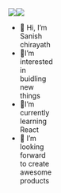 <!-- 
- 👋 Hi, I’m Sanish chirayath
- 👀 I’m interested in buidling new things
- 🌱 I’m currently learning React
- 💞️ I’m looking forward to create awesome products -->
<!---
sanishchirayath1/sanishchirayath1 is a ✨ special ✨ repository because its `README.md` (this file) appears on your GitHub profile.
You can click the Preview link to take a look at your changes.
--->
  <!-- https://github.com/anuraghazra/github-readme-stats -->
  <div align="center">
  <div style="display: flex;">
    <img src="https://github-readme-stats.vercel.app/api/top-langs/?username=sanishchirayath1&layout=compact&show_icons=true&title_color=ffffff&icon_color=34abeb&text_color=daf7dc&bg_color=151515" style="vertical-align: top;" />
    <img src="https://github-readme-stats.vercel.app/api?username=sanishchirayath1&show_icons=true&theme=chartreuse-dark" />
  </div>
</div>
  
<!-- [![Sanish's GitHub stats](https://github-readme-stats.vercel.app/api?username=sanishchirayath1&show_icons=true&theme=chartreuse-dark)](https://github.com/sanishchirayath1/github-readme-stats) -->
<div align="left">
  <div style="display: flex; width: 10%;">
    <div>
      <ul>
        <li>👋 Hi, I’m Sanish chirayath</li>
        <li>👀I’m interested in buidling new things</li>
        <li>🌱I’m currently learning React</li>
        <li>💞️ I’m looking forward to create awesome products</li>
      </ul>
    </div>
    <div>
      <a href="https://app.daily.dev/sanishchirayath"><img src="https://github.com/sanishchirayath1/sanishchirayath1/blob/main/devcard.svg" width="400" alt="Sanish Chirayath's Dev Card"/></a>
    </div>
  </div>
</div>



